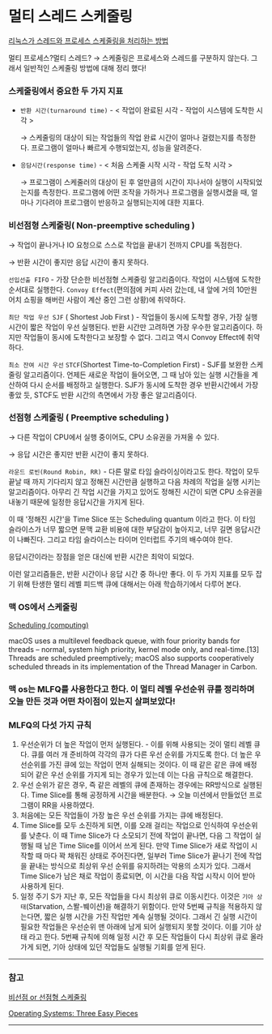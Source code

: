 # 멀티 스레드 스케줄링

[리눅스가 스레드와 프로세스 스케줄링을 처리하는 방법](https://www.it-swarm.dev/ko/linux/%EB%A6%AC%EB%88%85%EC%8A%A4%EA%B0%80-%EC%8A%A4%EB%A0%88%EB%93%9C%EC%99%80-%ED%94%84%EB%A1%9C%EC%84%B8%EC%8A%A4-%EC%8A%A4%EC%BC%80%EC%A4%84%EB%A7%81%EC%9D%84-%EC%B2%98%EB%A6%AC%ED%95%98%EB%8A%94-%EB%B0%A9%EB%B2%95/941066225/)

멀티 프로세스?멀티 스레드? → 스케줄링은 프로세스와 스레드를 구분하지 않는다.  그래서 일반적인 스케줄링 방법에 대해 정리 했다!

### 스케줄링에서 중요한 두 가지 지표

- `반환 시간(turnaround time)` - < 작업이 완료된 시각 - 작업이 시스템에 도착한 시각 >
    
    → 스케줄링의 대상이 되는 작업들의 작업 완료 시간이 얼마나 걸렸는지를 측정한다. 프로그램이 얼마나 빠르게 수행되었는지, 성능을 알려준다. 
    
- `응담시간(response time)` - < 처음 스케줄 시작 시각 - 작업 도착 시각 >
    
    → 프로그램이 스케줄러의 대상이 된 후 얼만큼의 시간이 지나서야 실행이 시작되었는지를 측정한다. 프로그램에 어떤 조작을 가하거나 프로그램을 실행시켰을 때, 얼마나 기다려야 프로그램이 반응하고 실행되는지에 대한 지표다.

### 비선점형 스케줄링( Non-preemptive scheduling )

→ 작업이 끝나거나 IO 요청으로 스스로 작업을 끝내기 전까지 CPU를 독점한다. 

→ 반환 시간이 좋지만 응답 시간이 좋지 못하다. 

`선입선출 FIFO` - 가장 단순한 비선점형 스케줄링 알고리즘이다. 작업이 시스템에 도착한 순서대로 실행한다. `Convoy Effect`(편의점에 커피 사러 갔는데, 내 앞에 거의 10만원 어치 쇼핑을 해버린 사람이 계산 중인 그런 상황)에 취약하다. 

`최단 작업 우선 SJF` ( Shortest Job First ) - 작업들이 동시에 도착할 경우, 가장 실행 시간이 짧은 작업이 우선 실행된다. 반환 시간만 고려하면 가장 우수한 알고리즘이다. 하지만  작업들이 동시에 도착한다고 보장할 수 없다. 그리고 역시 Convoy Effect에 취약하다.

`최소 잔여 시간 우선` `STCF`(Shortest Time-to-Completion First) - SJF를 보완한 스케줄링 알고리즘이다. 언제든 새로운 작업이 들어오면, 그 때 남아 있는 실행 시간들을 계산하여 다시 순서를 배정하고 실행한다. SJF가 동시에 도착한 경우 반환시간에서 가장 좋았 듯, STCF도 반환 시간의 측면에서 가장 좋은 알고리즘이다. 

### 선점형 스케줄링 ( Preemptive scheduling )

→ 다른 작업이 CPU에서 실행 중이어도, CPU 소유권을 가져올 수 있다. 

→ 응답 시간은 좋지만 반환 시간이 좋지 못하다. 

`라운드 로빈(Round Robin, RR)` -  다른 말로 타임 슬라이싱이라고도 한다. 작업이 모두 끝날 때 까지 기다리지 않고 정해진 시간만큼 실행하고 다음 차례의 작업을 실행 시키는 알고리즘이다. 아무리 긴 작업 시간을 가지고 있어도 정해진 시간이 되면 CPU 소유권을 내놓기 때문에 일정한 응답시간을 가지게 된다. 

이 때 '정해진 시간'을 Time Slice 또는 Scheduling quantum 이라고 한다.  이 타임 슬라이스가 너무 짧으면 문맥 교환 비용에 대한 부담감이 높아지고, 너무 길면 응답시간이 나빠진다. 그리고 타임 슬라이스는 타이머 인터럽트 주기의 배수여야 한다. 

응답시간이라는 장점을 얻은 대신에 반환 시간은 최악이 되었다. 

이런 알고리즘들은, 반환 시간이나 응답 시간 중 하나만 좋다. 이 두 가지 지표를 모두 잡기 위해 탄생한 멀티 레벨 피드백 큐에 대해서는 아래 학습하기에서 다루어 본다.


### 맥 OS에서 스케줄링
[Scheduling (computing)](https://en.wikipedia.org/wiki/Scheduling_(computing))

macOS uses a multilevel feedback queue, with four priority bands for threads – normal, system high priority, kernel mode only, and real-time.[13] Threads are scheduled preemptively; macOS also supports cooperatively scheduled threads in its implementation of the Thread Manager in Carbon.

### 맥 os는 MLFQ를 사용한다고 한다. 이 멀티 레벨 우선순위 큐를 정리하며 오늘 만든 것과 어떤 차이점이 있는지 살펴보았다!

### MLFQ의 다섯 가지 규칙

1. 우선순위가 더 높은 작업이 먼저 실행된다. - 이를 위해 사용되는 것이 멀티 레벨 큐다. 큐를 여러 개 준비하여 각각의 큐가 다른 우선 순위를 가지도록 한다. 더 높은 우선순위를 가진 큐에 있는 작업이 먼저 실해되는 것이다. 이 때 같은 같은 큐에 배정되어 같은 우선 순위를 가지게 되는 경우가 있는데 이는 다음 규칙으로 해결한다. 
2. 우선 순위가 같은 경우, 즉 같은 레벨의 큐에 존재하는 경우에는 RR방식으로 실행된다. Time Slice를 통해 공정하게 시간을 배분한다. → 오늘 미션에서 만들었던 프로그램이 RR을 사용하였다. 
3. 처음에는 모든 작업들이 가장 높은 우선 순위를 가지는 큐에 배정된다. 
4. Time Slice를 모두 소진하게 되면, 이를 오래 걸리는 작업으로 인식하여 우선순위를 낮춘다. 이 때 Time Slice가 다 소모되기 전에 작업이 끝나면, 다음 그 작업이 실행될 때 남은 Time Slice를 이어서 쓰게 된다. 만약 Time Slice가 새로 작업이 시작할 때 마다 꽉 채워진 상태로 주어진다면, 일부러 Time Slice가 끝나기 전에 작업을 끝내는 방식으로 최상위 우선 순위를 유지하려는 악용의 소지가 있다. 그래서 Time Slice가 남은 채로 작업이 종료되면, 이 시간을 다음 작업 시작시 이어 받아 사용하게 된다. 
5. 일정 주기 S가 지난 후, 모든 작업들을 다시 최상위 큐로 이동시킨다. 이것은 `기아 상태`(Starvation, 스똴-붸이션)을 해결하기 위함이다. 만약 5번째 규칙을 적용하지 않는다면, 짧은 실행 시간을 가진 작업만 계속 실행될 것이다. 그래서 긴 실행 시간이 필요한 작업들은 우선순위 맨 아래에 남게 되어 실행되지 못할 것이다. 이를 기아 상태 라고 한다. 5번째 규칙에 의해 일정 시간 후 모든 작업들이 다시 최상위 큐로 올라가게 되면, 기아 상태에 있던 작업들도 실행될 기회를 얻게 된다.



---

### 참고
[비선점 or 선점형 스케줄링](https://m.blog.naver.com/PostView.nhn?blogId=rlaauddlf200&logNo=30141162460&proxyReferer=https:%2F%2Fwww.google.com%2F)

[Operating Systems: Three Easy Pieces](http://pages.cs.wisc.edu/~remzi/OSTEP/)

---

